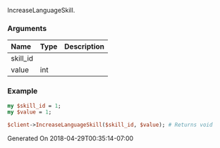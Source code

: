 IncreaseLanguageSkill.
### Arguments
**Name**|**Type**|**Description**
:---|:---|:---
skill_id||
value|int|

### Example

```perl
my $skill_id = 1;
my $value = 1;

$client->IncreaseLanguageSkill($skill_id, $value); # Returns void
```


Generated On 2018-04-29T00:35:14-07:00